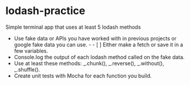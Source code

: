 # lodash-practice
Simple terminal app that uses at least 5 lodash methods

- Use fake data or APIs you have worked with in previous projects or google fake data you can use. - - [ ] Either make a fetch or save it in a few variables.
- Console.log the output of each lodash method called on the fake data.
- Use at least these methods: _.chunk(), _.reverse(), _.without(), _.shuffle().
- Create unit tests with Mocha for each function you build.